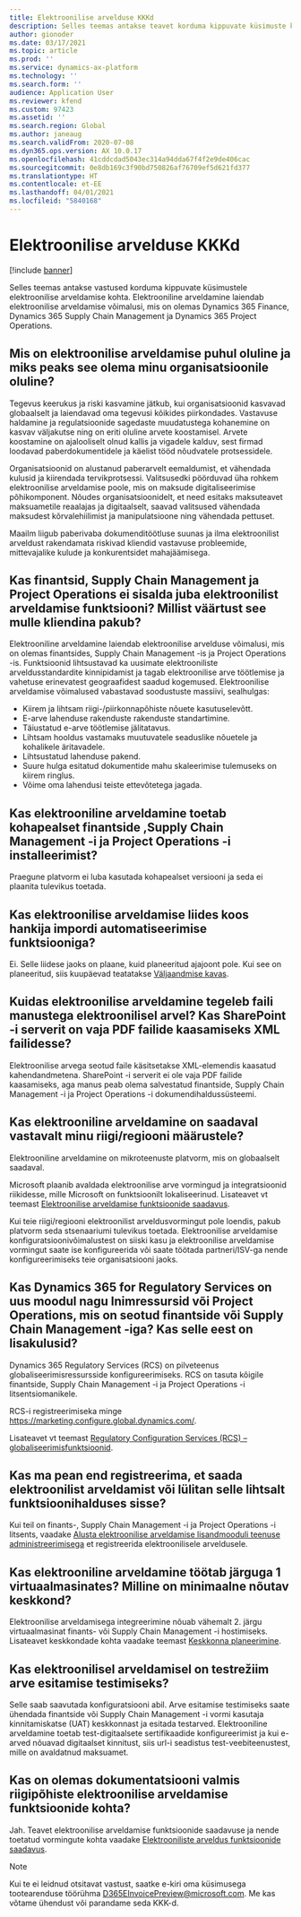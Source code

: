 ```yaml
---
title: Elektroonilise arvelduse KKKd
description: Selles teemas antakse teavet korduma kippuvate küsimuste kohta seoses elektroonilise arveldamisega.
author: gionoder
ms.date: 03/17/2021
ms.topic: article
ms.prod: ''
ms.service: dynamics-ax-platform
ms.technology: ''
ms.search.form: ''
audience: Application User
ms.reviewer: kfend
ms.custom: 97423
ms.assetid: ''
ms.search.region: Global
ms.author: janeaug
ms.search.validFrom: 2020-07-08
ms.dyn365.ops.version: AX 10.0.17
ms.openlocfilehash: 41cddcdad5043ec314a94dda67f4f2e9de406cac
ms.sourcegitcommit: 0e8db169c3f90bd750826af76709ef5d621fd377
ms.translationtype: HT
ms.contentlocale: et-EE
ms.lasthandoff: 04/01/2021
ms.locfileid: "5840168"
---
```

# <a name="electronic-invoicing-faq"></a>Elektroonilise arvelduse KKKd

[!include [banner](../includes/banner.md)]

Selles teemas antakse vastused korduma kippuvate küsimustele elektroonilise arveldamise kohta. Elektrooniline arveldamine laiendab elektroonilise arveldamise võimalusi, mis on olemas Dynamics 365 Finance, Dynamics 365 Supply Chain Management ja Dynamics 365 Project Operations. 

## <a name="what-is-important-about-electronic-invoicing-and-why-should-it-matter-to-my-organization"></a>Mis on elektroonilise arveldamise puhul oluline ja miks peaks see olema minu organisatsioonile oluline?

Tegevus keerukus ja riski kasvamine jätkub, kui organisatsioonid kasvavad globaalselt ja laiendavad oma tegevusi kõikides piirkondades. Vastavuse haldamine ja regulatsioonide sagedaste muudatustega kohanemine on kasvav väljakutse ning on eriti oluline arvete koostamisel. Arvete koostamine on ajalooliselt olnud kallis ja vigadele kalduv, sest firmad loodavad paberdokumentidele ja käelist tööd nõudvatele protsessidele.  

Organisatsioonid on alustanud paberarvelt eemaldumist, et vähendada kulusid ja kiirendada tervikprotsessi. Valitsusedki pöörduvad üha rohkem elektroonilise arveldamise poole, mis on maksude digitaliseerimise põhikomponent. Nõudes organisatsioonidelt, et need esitaks maksuteavet maksuametile reaalajas ja digitaalselt, saavad valitsused vähendada maksudest kõrvalehiilimist ja manipulatsioone ning vähendada pettuset. 

Maailm liigub paberivaba dokumenditöötluse suunas ja ilma elektroonilist arveldust rakendamata riskivad kliendid vastavuse probleemide, mittevajalike kulude ja konkurentsidet mahajäämisega. 

## <a name="doesnt-finance-supply-chain-management-and-project-operations-already-include-electronic-invoicing-functionality-what-value-does-this-provide-to-me-as-a-customer"></a>Kas finantsid, Supply Chain Management ja Project Operations ei sisalda juba elektroonilist arveldamise funktsiooni? Millist väärtust see mulle kliendina pakub? 

Elektrooniline arveldamine laiendab elektroonilise arvelduse võimalusi, mis on olemas finantsides, Supply Chain Management -is ja Project Operations -is. Funktsioonid lihtsustavad ka uusimate elektrooniliste arveldusstandardite kinnipidamist ja tagab elektroonilise arve töötlemise ja vahetuse erinevatest geograafidest saadud kogemused. Elektroonilise arveldamise võimalused vabastavad soodustuste massiivi, sealhulgas: 

   - Kiirem ja lihtsam riigi-/piirkonnapõhiste nõuete kasutuselevõtt.
   - E-arve lahenduse rakenduste rakenduste standartimine. 
   - Täiustatud e-arve töötlemise jälitatavus.  
   - Lihtsam hooldus vastamaks muutuvatele seaduslike nõuetele ja kohalikele äritavadele. 
   - Lihtsustatud lahenduse pakend.
   - Suure hulga esitatud dokumentide mahu skaleerimise tulemuseks on kiirem ringlus.
   - Võime oma lahendusi teiste ettevõtetega jagada.

## <a name="does-electronic-invoicing-support-the-on-premises-installations-of-finance-supply-chain-management-and-project-operations"></a>Kas elektrooniline arveldamine toetab kohapealset finantside ,Supply Chain Management -i ja Project Operations -i installeerimist? 

Praegune platvorm ei luba kasutada kohapealset versiooni ja seda ei plaanita tulevikus toetada.

## <a name="does-electronic-invoicing-interface-with-the-vendor-import-automation-feature"></a>Kas elektroonilise arveldamise liides koos hankija impordi automatiseerimise funktsiooniga?

Ei. Selle liidese jaoks on plaane, kuid planeeritud ajajoont pole. Kui see on planeeritud, siis kuupäevad teatatakse [Väljaandmise kavas](https://docs.microsoft.com/dynamics365/release-plans/).

## <a name="how-does-electronic-invoicing-handle-file-attachments-into-the-electronic-invoice-is-a-sharepoint-server-needed-when-embedding-pdf-files-into-the-xml-file"></a>Kuidas elektroonilise arveldamine tegeleb faili manustega elektroonilisel arvel? Kas SharePoint -i serverit on vaja PDF failide kaasamiseks XML failidesse?

Elektroonilise arvega seotud faile käsitsetakse XML-elemendis kaasatud kahendandmetena. SharePoint -i serverit ei ole vaja PDF failide kaasamiseks, aga manus peab olema salvestatud  finantside, Supply Chain Management -i ja Project Operations -i dokumendihaldussüsteemi.

## <a name="is-electronic-invoicing-available-according-to-the-regulations-of-my-countryregion"></a>Kas elektrooniline arveldamine on saadaval vastavalt minu riigi/regiooni määrustele?

Elektrooniline arveldamine on mikroteenuste platvorm, mis on globaalselt saadaval.

Microsoft plaanib avaldada elektroonilise arve vormingud ja integratsioonid riikidesse, mille Microsoft on funktsioonilt lokaliseerinud. Lisateavet vt teemast [Elektroonilise arveldamise funktsioonide saadavus](e-invoicing-configuration-rcs.md#availability-of-electronic-invoicing-features).

Kui teie riigi/regiooni elektroonilist arveldusvormingut pole loendis, pakub platvorm seda stsenaariumi tulevikus toetada. Elektroonilise arveldamise konfiguratsioonivõimalustest on siiski kasu ja elektroonilise arveldamise vormingut saate ise konfigureerida või saate töötada partneri/ISV-ga nende konfigureerimiseks teie organisatsiooni jaoks.

## <a name="is-dynamics-365-for-regulatory-services-a-new-module-like-human-resources-or-project-operations-that-is-linked-to-finance-or-supply-chain-management-are-there-extra-costs-for-that"></a>Kas Dynamics 365 for Regulatory Services on uus moodul nagu Inimressursid või Project Operations, mis on seotud finantside või Supply Chain Management -iga? Kas selle eest on lisakulusid?

Dynamics 365 Regulatory Services (RCS) on pilveteenus globaliseerimisressursside konfigureerimiseks. RCS on tasuta kõigile finantside, Supply Chain Management -i ja Project Operations -i litsentsiomanikele.

RCS-i registreerimiseka minge <https://marketing.configure.global.dynamics.com/>.

Lisateavet vt teemast [Regulatory Configuration Services (RCS) – globaliseerimisfunktsioonid](rcs-globalization-feature.md).

## <a name="do-i-need-to-sign-up-to-get-electronic-invoicing--or-just-turn-it-on-in-feature-management"></a>Kas ma pean end registreerima, et saada elektroonilist arveldamist või lülitan selle lihtsalt funktsioonihalduses sisse?

Kui teil on finants-, Supply Chain Management -i ja Project Operations -i litsents, vaadake [Alusta elektroonilise arveldamise lisandmooduli teenuse administreerimisega](e-invoicing-get-started-service-administration.md) et registreerida elektroonilisele arveldusele.

## <a name="does-electronic-invoicing-work-with-tier-1-virtual-machines-what-is-the-minimal-required-environment"></a>Kas elektrooniline arveldamine töötab järguga 1 virtuaalmasinates? Milline on minimaalne nõutav keskkond?

Elektroonilise arveldamisega integreerimine nõuab vähemalt 2. järgu virtuaalmasinat finants- või Supply Chain Management -i hostimiseks. Lisateavet keskkondade kohta vaadake teemast [Keskkonna planeerimine](../../fin-ops-core/fin-ops/imp-lifecycle/environment-planning.md).

## <a name="does-electronic-invoicing-have-a-test-mode-for-testing-invoice-submission"></a>Kas elektroonilisel arveldamisel on testrežiim arve esitamise testimiseks?

Selle saab saavutada konfiguratsiooni abil. Arve esitamise testimiseks saate ühendada finantside või Supply Chain Management -i vormi kasutaja kinnitamiskatse (UAT) keskkonnast ja esitada testarved. Elektrooniline arveldamine toetab test-digitaalsete sertifikaadide konfigureerimist ja kui e-arved nõuavad digitaalset kinnitust, siis url-i seadistus test-veebiteenustest, mille on avaldatnud maksuamet.

## <a name="is-there-any-documentation-about-the-out-of-box-country-specific-electronic-invoicing-features"></a>Kas on olemas dokumentatsiooni valmis riigipõhiste elektroonilise arveldamise funktsioonide kohta?

Jah. Teavet elektroonilise arveldamise funktsioonide saadavuse ja nende toetatud vormingute kohta vaadake [Elektrooniliste arveldus funktsioonide saadavus](e-invoicing-configuration-rcs.md#availability-of-electronic-invoicing-features).

> [!NOTE] 
> Kui te ei leidnud otsitavat vastust, saatke e-kiri oma küsimusega tootearenduse töörühma <D365EInvoicePreview@microsoft.com>. Me kas võtame ühendust või parandame seda KKK-d.
